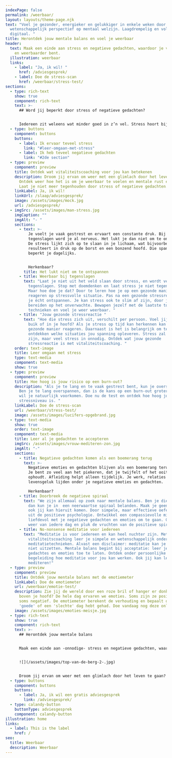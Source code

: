 ```yaml
---
indexPage: false
permalink: /weerbaar/
layout: layouts/theme-page.njk
text: "Voel je gezonder, energieker en gelukkiger in enkele weken door een uniek
  wetenschappelijk perspectief op mentaal welzijn. Laagdrempelig en volledig
  digitaal. "
title: Herontdek jouw mentale balans en voel je weerbaar
header:
  text: Maak een einde aan stress en negatieve gedachten, waardoor je veerkrachtig
    en weerbaarder bent.
  illustration: weerbaar
  links:
    - label: "Ja, ik wil! "
      href: /adviesgesprek/
    - label: Doe de stress-scan
      href: /weerbaar/stress-test/
sections:
  - type: rich-text
    show: true
    component: rich-text
    text: >-
      ## Word jij beperkt door stress of negatieve gedachten?


      Iedereen zit weleens wat minder goed in z’n vel. Stress hoort bij het leven, maar het mag je niet belemmeren in je dagelijkse bezigheden. Naast gepieker en stress kunnen negatieve emoties en gedachten je ook in de weg staan. Waar loop jij tegen aan: stress of negatieve gedachten?
  - type: buttons
    component: buttons
    buttons:
      - label: Ik ervaar teveel stress
        link: "#leer-omgaan-met-stress"
      - label: Ik heb teveel negatieve gedachten
        link: "#2de section"
  - type: preview
    component: preview
    title: Ontdek wat vitaliteitscoaching voor jou kan betekenen
    description: Droom jij ervan om weer met een glimlach door het leven te gaan?
      Ontdek weer hoe het is om je weerbaar te voelen en mentale rust ervaren.
      Laat je niet meer tegenhouden door stress of negatieve gedachten.
    linkLabel: Ja, ik wil!
    linkUrl: /slaap/adviesgesprek/
    image: /assets/images/mock.jpg
    url: /adviesgesprek/
  - imgSrc: /assets/images/man-stress.jpg
    imgCaption: ""
    imgAlt: "- "
    sections:
      - text: >-
          Je voelt je vaak gestrest en ervaart een constante druk. Bij kleine
          tegenslagen word je al nerveus. Het lukt je dan niet om te ontspannen.
          De stress lijkt zich op te slaan in je lichaam, wat bijvoorbeeld
          resulteert in druk op de borst en een bonzend hoofd. Die spanning
          beperkt je dagelijks. 


          Herkenbaar?
        title: Het lukt niet om te ontspannen
      - title: Weerbaar bij tegenslagen
        text: "Laat je niet uit het veld slaan door stress, en wordt veerkrachtiger bij
          tegenslagen. Stop met doemdenken en laat stress je niet tegenhouden.
          Maar hoe doe je dat? Door te leren hoe je op een gezonde manier kan
          reageren op stressvolle situatie. Pas na een gezonde stressreactie kun
          je écht ontspannen. Je kan stress ook te slim af zijn, door je voor te
          bereiden op het onverwachte. Bewapen jezelf met de laatste tools en
          technieken en voel je weer weerbaar. "
      - title: "Jouw gezonde stressreactie "
        text: "Hoe die stress zich uit, verschilt per persoon. Voel jij de stress in je
          buik of in je hoofd? Als je stress op tijd kan herkennen kan je op een
          gezonde manier reageren. Daarnaast is het is belangrijk om te
          ontdekken welke situaties jou spanning opleveren. Stress zal er altijd
          zijn, maar veel stress in onnodig. Ontdek wat jouw gezonde
          stressreactie is met vitaliteitscoaching. "
    order: text-image
    title: Leer omgaan met stress
    type: text-media
    component: text-media
    show: true
  - type: preview
    component: preview
    title: Hoe hoog is jouw risico op een burn-out?
    description: "Als je te lang en te vaak gestrest bent, kun je overspannen raken.
      Ben je te lang overspannen, dan is de kans op een burn-out groter. En dat
      wil je natuurlijk voorkomen. Doe nu de test en ontdek hoe hoog jouw
      stressniveau is. "
    linkLabel: Doe de stress-scan
    url: /weerbaar/stress-test/
    image: /assets/images/lucifers-opgebrand.jpg
  - type: text-media
    show: true
    order: text-image
    component: text-media
    title: Leer al je gedachten te accepteren
    imgSrc: /assets/images/vrouw-mediteren-zon.jpg
    imgAlt: "-"
    sections:
      - title: Negatieve gedachten komen als een boemerang terug
        text: >-
          Negatieve emoties en gedachten blijven als een boemerang terugkomen.
          Je bent zo veel aan het piekeren, dat je twijfelt of het ooit nog
          ophoudt. Afleiding helpt alleen tijdelijk. Je werk, relaties en
          levensgeluk lijden onder je negatieve emoties en gedachten. 

          Herkenbaar?
      - title: Doorbreek de negatieve spiraal
        text: "We zijn allemaal op zoek naar mentale balans. Ben je die balans kwijt,
          dan kun je in  een neerwaartse spiraal belanden. Maak je geen zorgen:
          ook jij kan hieruit komen. Door simpele, maar effectieve oefeningen
          uit de positieve psychologie. Ontwikkel een compassievolle mindset om
          liefdevol met je negatieve gedachten en emoties om te gaan. Geniet
          weer van iedere dag en pluk de vruchten van de positieve spiraal."
      - title: No-nonsense meditatie voor iedereen
        text: "Meditatie is voor iedereen en kan heel nuchter zijn. Met
          vitaliteitscoaching leer je simpele en wetenschappelijk onderbouwde
          meditatietechnieken. Alvast een disclaimer: meditatie kan je brein
          niet uitzetten. Mentale balans begint bij acceptatie: leer je
          gedachtes en emoties toe te laten. Ontdek onder persoonlijke
          begeleiding hoe meditatie voor jou kan werken. Ook jij kan leren
          mediteren!"
  - type: preview
    component: preview
    title: Ontdek jouw mentale balans met de emotiemeter
    linkLabel: Doe de emotiemeter
    url: /weerbaar/emotie-test/
    description: Zie jij de wereld door een roze bril of hanger er donkere wolken
      boven je hoofd? De hele dag ervaren we emoties. Soms zijn ze positief en
      soms negatief. De emotiemeter berekent de verhouding en bepaalt of je een
      'goede' of een 'slechte' dag hebt gehad. Doe vandaag nog deze online test.
    image: /assets/images/emoties-meisje.jpg
  - type: rich-text
    show: true
    component: rich-text
    text: >-
      ## Herontdek jouw mentale balans


      Maak een einde aan -onnodige- stress en negatieve gedachten, waardoor jij je weer veerkrachtig en weerbaar zal voelen.


      ![](/assets/images/top-van-de-berg-2-.jpg)


      Droom jij ervan om weer met een glimlach door het leven te gaan? Ontdek weer hoe het is om je weerbaar te voelen en mentale rust te ervaren. Laat je niet meer tegenhouden door stress of negatieve gedachten.
  - type: buttons
    component: buttons
    buttons:
      - label: Ja, ik wil een gratis adviesgesprek
        link: /adviesgesprek/
  - type: calandy-button
    buttonType: adviesgesprek
    component: calandy-button
illustration: home
links:
  - label: This is the label
    href: /
seo:
  title: Weerbaar
  description: Weerbaar
---
```

